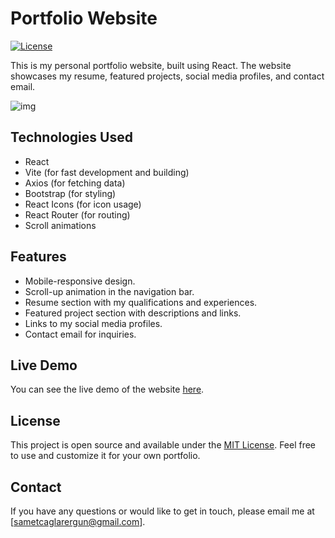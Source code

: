 # Portfolio Website

[![License](https://img.shields.io/badge/License-MIT-blue.svg)](LICENSE)

This is my personal portfolio website, built using React. The website showcases my resume, featured projects, social media profiles, and contact email.

![img](https://i.imgur.com/1asBvXQ.png)

## Technologies Used

- React
- Vite (for fast development and building)
- Axios (for fetching data)
- Bootstrap (for styling)
- React Icons (for icon usage)
- React Router (for routing)
- Scroll animations

## Features

- Mobile-responsive design.
- Scroll-up animation in the navigation bar.
- Resume section with my qualifications and experiences.
- Featured project section with descriptions and links.
- Links to my social media profiles.
- Contact email for inquiries.

## Live Demo

You can see the live demo of the website [here](https://scergun.github.io/scergun-portfolio-site/).

## License

This project is open source and available under the [MIT License](LICENSE). Feel free to use and customize it for your own portfolio.

## Contact

If you have any questions or would like to get in touch, please email me at [sametcaglarergun@gmail.com].
